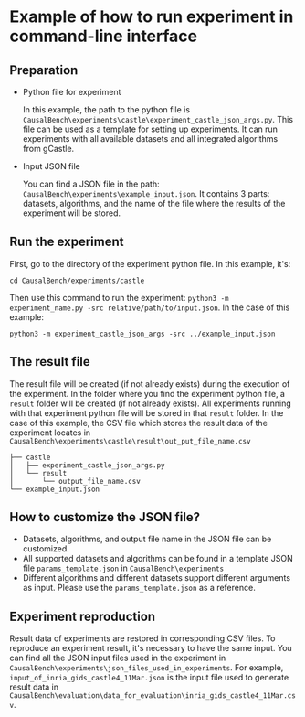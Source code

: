 # Example of how to run experiment in command-line interface

## Preparation

- Python file for experiment

  In this example, the path to the python file is `CausalBench\experiments\castle\experiment_castle_json_args.py`. This file can be used as a template for setting up experiments. It can run experiments with all available datasets and all integrated algorithms from gCastle.

- Input JSON file

  You can find a JSON file in the path: `CausalBench\experiments\example_input.json`. It contains 3 parts: datasets, algorithms, and the name of the file where the results of the experiment will be stored.

## Run the experiment

First, go to the directory of the experiment python file. In this example, it's:

```shell
cd CausalBench/experiments/castle
```

Then use this command to run the experiment: `python3 -m experiment_name.py -src relative/path/to/input.json`. In the case of this example:

```shell
python3 -m experiment_castle_json_args -src ../example_input.json
```

## The result file

The result file will be created (if not already exists) during the execution of the experiment. In the folder where you find the experiment python file, a `result` folder will be created (if not already exists). All experiments running with that experiment python file will be stored in that `result` folder. In the case of this example, the CSV file which stores the result data of the experiment locates in `CausalBench\experiments\castle\result\out_put_file_name.csv`

```
├── castle
│   ├── experiment_castle_json_args.py
│   └── result
│       └── output_file_name.csv
└── example_input.json
```

## How to customize the JSON file?

- Datasets, algorithms, and output file name in the JSON file can be customized.
- All supported datasets and algorithms can be found in a template JSON file `params_template.json` in `CausalBench\experiments`
- Different algorithms and different datasets support different arguments as input. Please use the `params_template.json` as a reference.

## Experiment reproduction

Result data of experiments are restored in corresponding CSV files. To reproduce an experiment result, it's necessary to have the same input. You can find all the JSON input files used in the experiment in `CausalBench\experiments\json_files_used_in_experiments`. For example, `input_of_inria_gids_castle4_11Mar.json` is the input file used to generate result data in `CausalBench\evaluation\data_for_evaluation\inria_gids_castle4_11Mar.csv`.
